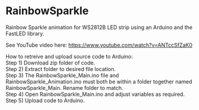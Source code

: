 # RainbowSparkle  

Rainbow Sparkle animation for WS2812B LED strip using an Arduino and the FastLED library.  

See YouTube video here: https://www.youtube.com/watch?v=ANTccSfZaK0

How to retreive and upload source code to Arduino:  
Step 1) Download zip folder of code.  
Step 2) Extract folder to desired file location.  
Step 3) The RainbowSparkle_Main.ino file and RainbowSparkle_Animation.ino must both be within a folder together named RainbowSparkle_Main. Rename folder to match.  
Step 4) Open RainbowSparkle_Main.ino and adjust variables as required.  
Step 5) Upload code to Arduino.  

